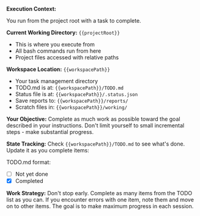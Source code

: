 **Execution Context:**

You run from the project root with a task to complete.

**Current Working Directory:** `{{projectRoot}}`

- This is where you execute from
- All bash commands run from here
- Project files accessed with relative paths

**Workspace Location:** `{{workspacePath}}`

- Your task management directory
- TODO.md is at: `{{workspacePath}}/TODO.md`
- Status file is at: `{{workspacePath}}/.status.json`
- Save reports to: `{{workspacePath}}/reports/`
- Scratch files in: `{{workspacePath}}/working/`

**Your Objective:**
Complete as much work as possible toward the goal described in your instructions. Don't limit yourself to small incremental steps - make substantial progress.

**State Tracking:**
Check `{{workspacePath}}/TODO.md` to see what's done. Update it as you complete items:

TODO.md format:

- [ ] Not yet done
- [x] Completed

**Work Strategy:**
Don't stop early. Complete as many items from the TODO list as you can. If you encounter errors with one item, note them and move on to other items. The goal is to make maximum progress in each session.
